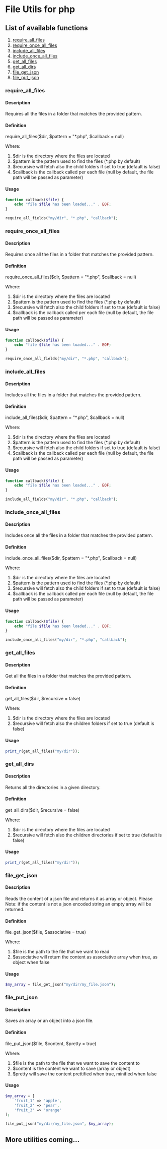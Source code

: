 # File Utils for php

## List of available functions

1) [require_all_files](#require_all_files)
2) [require_once_all_files](#require_once_all_files)
3) [include_all_files](#include_all_files)
4) [include_once_all_files](#include_once_all_files)
5) [get_all_files](#get_all_files)
6) [get_all_dirs](#get_all_dirs)
7) [file_get_json](#file_get_json)
7) [file_put_json](#file_put_json)

### require_all_files

#### Description

Requires all the files in a folder that matches the provided pattern.

#### Definition

require_all_files($dir, $pattern = "*.php", $callback = null)

Where:
1) $dir is the directory where the files are located
2) $pattern is the pattern used to find the files (*.php by default)
3) $recursive will fetch also the child folders if set to true (default is false)
4) $callback is the callback called per each file (null by default, the file path will be passed as parameter)

#### Usage

``` php
function callback($file) {
    echo "file $file has been loaded..." . EOF;
}

require_all_fields("my/dir", "*.php", "callback");
```

### require_once_all_files

#### Description

Requires once all the files in a folder that matches the provided pattern.

#### Definition

require_once_all_files($dir, $pattern = "*.php", $callback = null)

Where:
1) $dir is the directory where the files are located
2) $pattern is the pattern used to find the files (*.php by default)
3) $recursive will fetch also the child folders if set to true (default is false)
4) $callback is the callback called per each file (null by default, the file path will be passed as parameter)

#### Usage

``` php
function callback($file) {
    echo "file $file has been loaded..." . EOF;
}

require_once_all_fields("my/dir", "*.php", "callback");
```

### include_all_files

#### Description

Includes all the files in a folder that matches the provided pattern.

#### Definition

include_all_files($dir, $pattern = "*.php", $callback = null)

Where:
1) $dir is the directory where the files are located
2) $pattern is the pattern used to find the files (*.php by default)
3) $recursive will fetch also the child folders if set to true (default is false)
4) $callback is the callback called per each file (null by default, the file path will be passed as parameter)

#### Usage

``` php
function callback($file) {
    echo "file $file has been loaded..." . EOF;
}

include_all_fields("my/dir", "*.php", "callback");
```

### include_once_all_files

#### Description

Includes once all the files in a folder that matches the provided pattern.

#### Definition

include_once_all_files($dir, $pattern = "*.php", $callback = null)

Where:
1) $dir is the directory where the files are located
2) $pattern is the pattern used to find the files (*.php by default)
3) $recursive will fetch also the child folders if set to true (default is false)
4) $callback is the callback called per each file (null by default, the file path will be passed as parameter)

#### Usage

``` php
function callback($file) {
    echo "file $file has been loaded..." . EOF;
}

include_once_all_files("my/dir", "*.php", "callback");
```

### get_all_files

#### Description

Get all the files in a folder that matches the provided pattern.

#### Definition

get_all_files($dir, $recursive = false)

Where:
1) $dir is the directory where the files are located
2) $recursive will fetch also the children folders if set to true (default is false)

#### Usage

``` php
print_r(get_all_files("my/dir"));
```

### get_all_dirs

#### Description

Returns all the directories in a given directory.

#### Definition

get_all_dirs($dir, $recursive = false)

Where:
1) $dir is the directory where the files are located
2) $recursive will fetch also the children directories if set to true (default is false)

#### Usage

``` php
print_r(get_all_files("my/dir"));
```

### file_get_json

#### Description

Reads the content of a json file and returns it as array or object.
Please Note: if the content is not a json encoded string an empty array will be returned.
 
#### Definition

file_get_json($file, $associative = true)

Where:
1) $file is the path to the file that we want to read
2) $associative will return the content as associative array when true, as object when false

#### Usage

``` php
$my_array = file_get_json("my/dir/my_file.json");
```

### file_put_json

#### Description

Saves an array or an object into a json file.
 
#### Definition

file_put_json($file, $content, $pretty = true)

Where:
1) $file is the path to the file that we want to save the content to
2) $content is the content we want to save (array or object)
3) $pretty will save the content prettified when true, minified when false

#### Usage

``` php
$my_array = [
    'fruit_1' => 'apple',
    'fruit_2' => 'pear',
    'fruit_3' => 'orange' 
];

file_put_json("my/dir/my_file.json", $my_array);
```

## More utilities coming...
